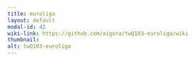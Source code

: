 ```yaml
---
title: euroliga
layout: default
modal-id: 42
wiki-link: https://github.com/aigora/twQ103-euroliga/wiki
thumbnail: 
alt: twQ103-euroliga
---
```

